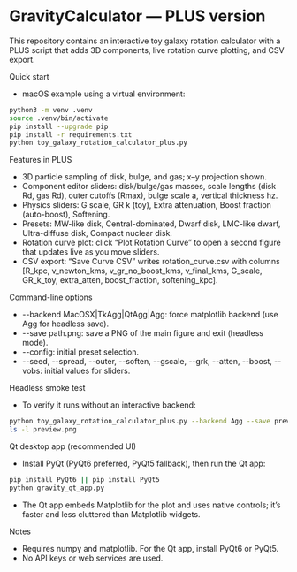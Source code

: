 # GravityCalculator — PLUS version

This repository contains an interactive toy galaxy rotation calculator with a PLUS script that adds 3D components, live rotation curve plotting, and CSV export.

Quick start
- macOS example using a virtual environment:

```bash
python3 -m venv .venv
source .venv/bin/activate
pip install --upgrade pip
pip install -r requirements.txt
python toy_galaxy_rotation_calculator_plus.py
```

Features in PLUS
- 3D particle sampling of disk, bulge, and gas; x–y projection shown.
- Component editor sliders: disk/bulge/gas masses, scale lengths (disk Rd, gas Rd), outer cutoffs (Rmax), bulge scale a, vertical thickness hz.
- Physics sliders: G scale, GR k (toy), Extra attenuation, Boost fraction (auto-boost), Softening.
- Presets: MW-like disk, Central-dominated, Dwarf disk, LMC-like dwarf, Ultra-diffuse disk, Compact nuclear disk.
- Rotation curve plot: click “Plot Rotation Curve” to open a second figure that updates live as you move sliders.
- CSV export: “Save Curve CSV” writes rotation_curve.csv with columns [R_kpc, v_newton_kms, v_gr_no_boost_kms, v_final_kms, G_scale, GR_k_toy, extra_atten, boost_fraction, softening_kpc].

Command-line options
- --backend MacOSX|TkAgg|QtAgg|Agg: force matplotlib backend (use Agg for headless save).
- --save path.png: save a PNG of the main figure and exit (headless mode).
- --config: initial preset selection.
- --seed, --spread, --outer, --soften, --gscale, --grk, --atten, --boost, --vobs: initial values for sliders.

Headless smoke test
- To verify it runs without an interactive backend:

```bash
python toy_galaxy_rotation_calculator_plus.py --backend Agg --save preview.png
ls -l preview.png
```

Qt desktop app (recommended UI)
- Install PyQt (PyQt6 preferred, PyQt5 fallback), then run the Qt app:
```bash
pip install PyQt6 || pip install PyQt5
python gravity_qt_app.py
```
- The Qt app embeds Matplotlib for the plot and uses native controls; it’s faster and less cluttered than Matplotlib widgets.

Notes
- Requires numpy and matplotlib. For the Qt app, install PyQt6 or PyQt5.
- No API keys or web services are used.
